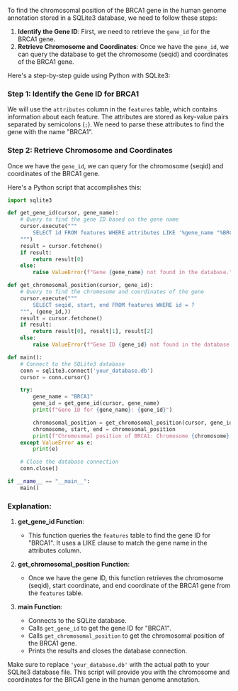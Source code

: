 To find the chromosomal position of the BRCA1 gene in the human genome annotation stored in a SQLite3 database, we need to follow these steps:

1. **Identify the Gene ID**: First, we need to retrieve the `gene_id` for the BRCA1 gene.
2. **Retrieve Chromosome and Coordinates**: Once we have the `gene_id`, we can query the database to get the chromosome (seqid) and coordinates of the BRCA1 gene.

Here's a step-by-step guide using Python with SQLite3:

### Step 1: Identify the Gene ID for BRCA1

We will use the `attributes` column in the `features` table, which contains information about each feature. The attributes are stored as key-value pairs separated by semicolons (`;`). We need to parse these attributes to find the gene with the name "BRCA1".

### Step 2: Retrieve Chromosome and Coordinates

Once we have the `gene_id`, we can query for the chromosome (seqid) and coordinates of the BRCA1 gene.

Here's a Python script that accomplishes this:

```python
import sqlite3

def get_gene_id(cursor, gene_name):
    # Query to find the gene ID based on the gene name
    cursor.execute("""
        SELECT id FROM features WHERE attributes LIKE '%gene_name "%BRCA1%"'
    """)
    result = cursor.fetchone()
    if result:
        return result[0]
    else:
        raise ValueError(f"Gene {gene_name} not found in the database.")

def get_chromosomal_position(cursor, gene_id):
    # Query to find the chromosome and coordinates of the gene
    cursor.execute("""
        SELECT seqid, start, end FROM features WHERE id = ?
    """, (gene_id,))
    result = cursor.fetchone()
    if result:
        return result[0], result[1], result[2]
    else:
        raise ValueError(f"Gene ID {gene_id} not found in the database.")

def main():
    # Connect to the SQLite3 database
    conn = sqlite3.connect('your_database.db')
    cursor = conn.cursor()

    try:
        gene_name = "BRCA1"
        gene_id = get_gene_id(cursor, gene_name)
        print(f"Gene ID for {gene_name}: {gene_id}")

        chromosomal_position = get_chromosomal_position(cursor, gene_id)
        chromosome, start, end = chromosomal_position
        print(f"Chromosomal position of BRCA1: Chromosome {chromosome}, Start: {start}, End: {end}")
    except ValueError as e:
        print(e)

    # Close the database connection
    conn.close()

if __name__ == "__main__":
    main()
```

### Explanation:

1. **get_gene_id Function**:
   - This function queries the `features` table to find the gene ID for "BRCA1". It uses a LIKE clause to match the gene name in the attributes column.

2. **get_chromosomal_position Function**:
   - Once we have the gene ID, this function retrieves the chromosome (seqid), start coordinate, and end coordinate of the BRCA1 gene from the `features` table.

3. **main Function**:
   - Connects to the SQLite database.
   - Calls `get_gene_id` to get the gene ID for "BRCA1".
   - Calls `get_chromosomal_position` to get the chromosomal position of the BRCA1 gene.
   - Prints the results and closes the database connection.

Make sure to replace `'your_database.db'` with the actual path to your SQLite3 database file. This script will provide you with the chromosome and coordinates for the BRCA1 gene in the human genome annotation.